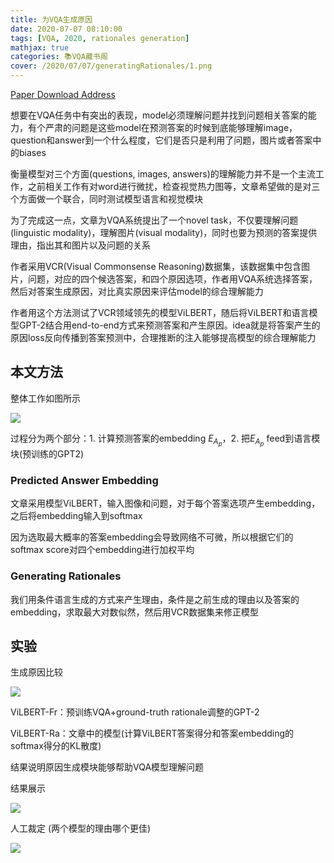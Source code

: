 ```yaml
---
title: 为VQA生成原因
date: 2020-07-07 08:10:00
tags: [VQA, 2020, rationales generation]
mathjax: true
categories: 📚VQA藏书阁
cover: /2020/07/07/generatingRationales/1.png
---
```

[Paper Download Address](https://arxiv.org/abs/2004.02032)

想要在VQA任务中有突出的表现，model必须理解问题并找到问题相关答案的能力，有个严肃的问题是这些model在预测答案的时候到底能够理解image，question和answer到一个什么程度，它们是否只是利用了问题，图片或者答案中的biases

衡量模型对三个方面(questions, images, answers)的理解能力并不是一个主流工作，之前相关工作有对word进行微扰，检查视觉热力图等，文章希望做的是对三个方面做一个联合，同时测试模型语言和视觉模块

为了完成这一点，文章为VQA系统提出了一个novel task，不仅要理解问题(linguistic modality)，理解图片(visual modality)，同时也要为预测的答案提供理由，指出其和图片以及问题的关系

作者采用VCR(Visual Commonsense Reasoning)数据集，该数据集中包含图片，问题，对应的四个候选答案，和四个原因选项，作者用VQA系统选择答案，然后对答案生成原因，对比真实原因来评估model的综合理解能力

作者用这个方法测试了VCR领域领先的模型ViLBERT，随后将ViLBERT和语言模型GPT-2结合用end-to-end方式来预测答案和产生原因。idea就是将答案产生的原因loss反向传播到答案预测中，合理推断的注入能够提高模型的综合理解能力

## 本文方法

整体工作如图所示

![](1.png)

过程分为两个部分：1. 计算预测答案的embedding $E_{A_p}$，2. 把$E_{A_p}$ feed到语言模块(预训练的GPT2)

### Predicted Answer Embedding

文章采用模型ViLBERT，输入图像和问题，对于每个答案选项产生embedding，之后将embedding输入到softmax

因为选取最大概率的答案embedding会导致网络不可微，所以根据它们的softmax score对四个embedding进行加权平均

### Generating Rationales

我们用条件语言生成的方式来产生理由，条件是之前生成的理由以及答案的embedding，求取最大对数似然，然后用VCR数据集来修正模型

## 实验

生成原因比较

![](2.png)

ViLBERT-Fr：预训练VQA+ground-truth rationale调整的GPT-2

ViLBERT-Ra：文章中的模型(计算ViLBERT答案得分和答案embedding的softmax得分的KL散度)

结果说明原因生成模块能够帮助VQA模型理解问题

结果展示

![](3.png)

人工裁定 (两个模型的理由哪个更佳)

![](4.png)
